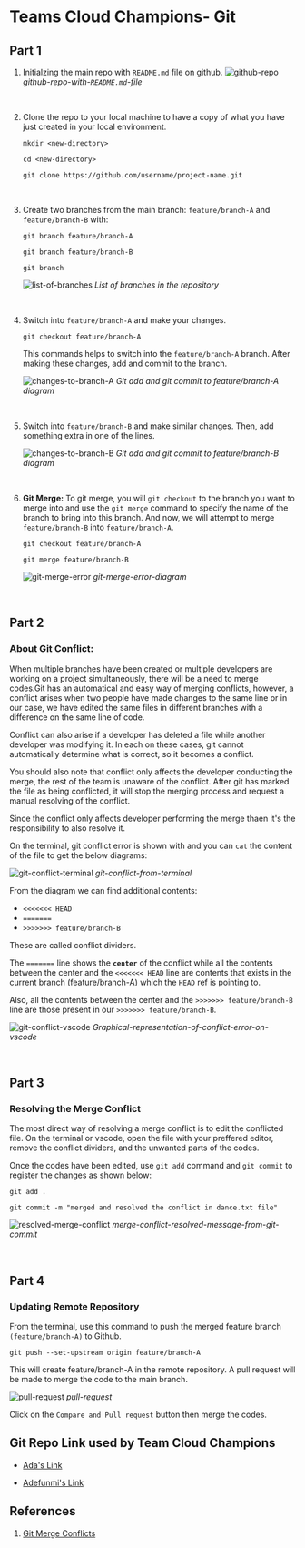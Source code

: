 # **Teams Cloud Champions- Git** 

## **Part 1**

1. Initialzing the main repo with `README.md` file on github.
    ![github-repo](images/main-repo.png "github-repo")
    *github-repo-with-`README.md`-file*

<br>

2. Clone the repo to your local machine to have a copy of what you have just created in your local environment.

    ```
    mkdir <new-directory>

    cd <new-directory>

    git clone https://github.com/username/project-name.git
    ```

<br>

3. Create two branches from the main branch: `feature/branch-A` and `feature/branch-B` with:
    
    ```
    git branch feature/branch-A

    git branch feature/branch-B

    git branch
    ```

    ![list-of-branches](images/git-branches.png "list-of-branches")
    *List of branches in the repository*

<br>

4. Switch into `feature/branch-A` and make your changes.

    ```
    git checkout feature/branch-A
    ```

    This commands helps to switch into the `feature/branch-A` branch. After making these changes, add and commit to the branch.

    ![changes-to-branch-A](images/commit-branch-A.png "changes-to-branch-A")
        *Git add and git commit to feature/branch-A diagram*

<br>

5. Switch into `feature/branch-B` and make similar changes. Then, add something extra in one of the lines.

    ![changes-to-branch-B](images/commit-branch-B.png "changes-to-branch-B")
        *Git add and git commit to feature/branch-B diagram*

<br>

6. **Git Merge:** To git merge, you will `git checkout` to the branch you want to merge into and use the `git merge` command to specify the name of the branch to bring into this branch. And now, we will attempt to merge `feature/branch-B` into `feature/branch-A`.


    ```
    git checkout feature/branch-A

    git merge feature/branch-B
    ```

    ![git-merge-error](images/merge-error.png "git-merge-error")
        *git-merge-error-diagram*

<br>

## **Part 2**

### **About Git Conflict:**

When multiple branches have been created or multiple developers are working on a project simultaneously, there will be a need to merge codes.Git has an automatical and easy way of merging conflicts, however, a conflict arises when two people have made changes to the same line or in our case, we have edited the same files in different branches with a difference on the same line of code.

Conflict can also arise if a developer has deleted a file while another developer was modifying it. In each on these cases, git cannot automatically determine what is correct, so it becomes a conflict.

You should also note that conflict only affects the developer conducting the merge, the rest of the team is unaware of the conflict. After git has marked the file as being conflicted, it will stop the merging process and request a manual resolving of the conflict.

Since the conflict only affects developer performing the merge thaen it's the responsibility to also resolve it.

On the terminal, git conflict error is shown with and you can `cat` the content of the file to get the below diagrams:

![git-conflict-terminal](images/terminal-conflict.png "git-conflict-terminal")
    *git-conflict-from-terminal*

From the diagram we can find additional contents:

- `<<<<<<< HEAD`
- `=======`
- `>>>>>>> feature/branch-B`

These are called conflict dividers.

The `=======` line shows the **`center`** of the conflict while all the contents between the center and the `<<<<<<< HEAD` line are contents that exists in the current branch (feature/branch-A) which the `HEAD` ref is pointing to.

Also, all the contents between the center and the `>>>>>>> feature/branch-B` line are those present in our `>>>>>>> feature/branch-B`.

![git-conflict-vscode](images/git-conflict.png "git-conflict-vscode")
    *Graphical-representation-of-conflict-error-on-vscode*

<br>

## **Part 3**

### **Resolving the Merge Conflict**

The most direct way of resolving a merge conflict is to edit the conflicted file. On the terminal or vscode, open the file with your preffered editor, remove the conflict dividers, and the unwanted parts of the codes.

Once the codes have been edited, use `git add` command and `git commit` to register the changes as shown below:

```
git add .

git commit -m "merged and resolved the conflict in dance.txt file"
```
![resolved-merge-conflict](images/resolved-conflict.png "resolved-merge-conflict")
    *merge-conflict-resolved-message-from-git-commit*

<br>

## **Part 4**

### Updating Remote Repository

From the terminal, use this command to push the merged feature branch `(feature/branch-A)` to Github.

```
git push --set-upstream origin feature/branch-A
```

This will create feature/branch-A in the remote repository. A pull request will be made to merge the code to the main branch.

![pull-request](images/pull-request.png "pull-request")
    *pull-request*

Click on the `Compare and Pull request` button then merge the codes.


## **Git Repo Link used by Team Cloud Champions**
-   [Ada's Link](https://github.com/Ada026/learning-git-DaaS/tree/main)

-   [Adefunmi's Link](https://github.com/Adephumie/team-cloud-champions-git-assignment)





## References

1. [Git Merge Conflicts](https://www.atlassian.com/git/tutorials/using-branches/merge-conflicts#:~:text=A%20conflict%20arises%20when%20two,to%20help%20resolve%20merge%20conflicts.)
   










